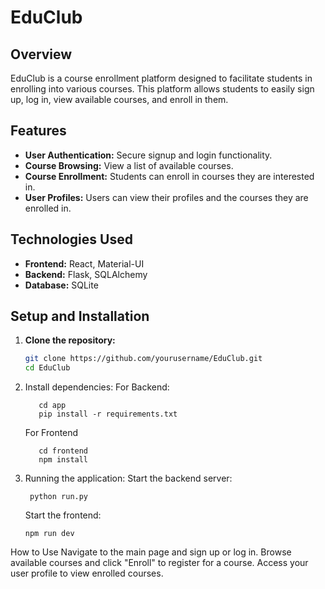 # EduClub

## Overview
EduClub is a course enrollment platform designed to facilitate students in enrolling into various courses. This platform allows students to easily sign up, log in, view available courses, and enroll in them.

## Features
- **User Authentication:** Secure signup and login functionality.
- **Course Browsing:** View a list of available courses.
- **Course Enrollment:** Students can enroll in courses they are interested in.
- **User Profiles:** Users can view their profiles and the courses they are enrolled in.

## Technologies Used
- **Frontend:** React, Material-UI
- **Backend:** Flask, SQLAlchemy
- **Database:** SQLite

## Setup and Installation
1. **Clone the repository:**
   ```bash
   git clone https://github.com/yourusername/EduClub.git
   cd EduClub
2. Install dependencies:
    For Backend:

          cd app
          pip install -r requirements.txt

   For Frontend

          cd frontend
          npm install

3. Running the application:
    Start the backend server:

        python run.py

    Start the frontend:
   
       npm run dev

How to Use
Navigate to the main page and sign up or log in.
Browse available courses and click "Enroll" to register for a course.
Access your user profile to view enrolled courses.

   

